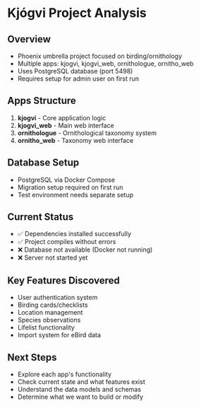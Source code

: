 # Kjógvi Project Analysis

## Overview
- Phoenix umbrella project focused on birding/ornithology
- Multiple apps: kjogvi, kjogvi_web, ornithologue, ornitho_web
- Uses PostgreSQL database (port 5498)
- Requires setup for admin user on first run

## Apps Structure
1. **kjogvi** - Core application logic
2. **kjogvi_web** - Main web interface  
3. **ornithologue** - Ornithological taxonomy system
4. **ornitho_web** - Taxonomy web interface

## Database Setup
- PostgreSQL via Docker Compose
- Migration setup required on first run
- Test environment needs separate setup

## Current Status
- ✅ Dependencies installed successfully
- ✅ Project compiles without errors
- ❌ Database not available (Docker not running)
- ❌ Server not started yet

## Key Features Discovered
- User authentication system
- Birding cards/checklists
- Location management
- Species observations
- Lifelist functionality
- Import system for eBird data

## Next Steps
- Explore each app's functionality
- Check current state and what features exist
- Understand the data models and schemas
- Determine what we want to build or modify

